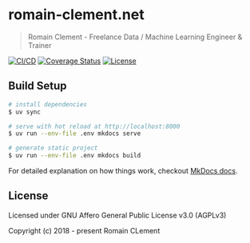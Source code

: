 # romain-clement.net

> Romain Clement - Freelance Data / Machine Learning Engineer & Trainer

[![CI/CD](https://github.com/rclement/romain-clement.net/actions/workflows/ci-cd.yml/badge.svg)](https://github.com/rclement/romain-clement.net/actions/workflows/ci-cd.yml)
[![Coverage Status](https://img.shields.io/codecov/c/github/rclement/romain-clement.net)](https://codecov.io/gh/rclement/romain-clement.net)
[![License](https://img.shields.io/github/license/rclement/romain-clement.net)](https://github.com/rclement/romain-clement.net/blob/master/LICENSE)

## Build Setup

``` bash
# install dependencies
$ uv sync

# serve with hot reload at http://localhost:8000
$ uv run --env-file .env mkdocs serve

# generate static project
$ uv run --env-file .env mkdocs build
```

For detailed explanation on how things work, checkout [MkDocs docs](https://mkdocs.org).

## License

Licensed under GNU Affero General Public License v3.0 (AGPLv3)

Copyright (c) 2018 - present  Romain CLement
